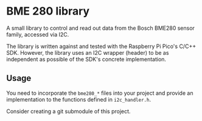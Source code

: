 # BME 280 library
A small library to control and read out data from the Bosch BME280 sensor family, accessed via I2C.

The library is written against and tested with the Raspberry Pi Pico's C/C++ SDK.
However, the library uses an I2C wrapper (header) to be as independent as possible of the SDK's concrete implementation.

## Usage
You need to incorporate the `bme280_*` files into your project and provide an implementation to the functions defined in `i2c_handler.h`.

Consider creating a git submodule of this project.